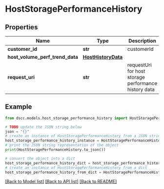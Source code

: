 # HostStoragePerformanceHistory


## Properties

Name | Type | Description | Notes
------------ | ------------- | ------------- | -------------
**customer_id** | **str** | customerId | [optional] 
**host_volume_perf_trend_data** | [**HostHistoryData**](HostHistoryData.md) |  | [optional] 
**request_uri** | **str** | requestUri for host storage performance history data | [optional] 

## Example

```python
from dscc.models.host_storage_performance_history import HostStoragePerformanceHistory

# TODO update the JSON string below
json = "{}"
# create an instance of HostStoragePerformanceHistory from a JSON string
host_storage_performance_history_instance = HostStoragePerformanceHistory.from_json(json)
# print the JSON string representation of the object
print(HostStoragePerformanceHistory.to_json())

# convert the object into a dict
host_storage_performance_history_dict = host_storage_performance_history_instance.to_dict()
# create an instance of HostStoragePerformanceHistory from a dict
host_storage_performance_history_from_dict = HostStoragePerformanceHistory.from_dict(host_storage_performance_history_dict)
```
[[Back to Model list]](../README.md#documentation-for-models) [[Back to API list]](../README.md#documentation-for-api-endpoints) [[Back to README]](../README.md)


